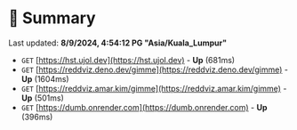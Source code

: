 # 📖 Summary
Last updated: **8/9/2024, 4:54:12 PG "Asia/Kuala_Lumpur"**

- `GET` [https://hst.ujol.dev](https://hst.ujol.dev) - **Up** (681ms)
- `GET` [https://reddviz.deno.dev/gimme](https://reddviz.deno.dev/gimme) - **Up** (1604ms)
- `GET` [https://reddviz.amar.kim/gimme](https://reddviz.amar.kim/gimme) - **Up** (501ms)
- `GET` [https://dumb.onrender.com](https://dumb.onrender.com) - **Up** (396ms)
